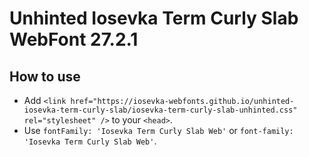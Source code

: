 # Unhinted Iosevka Term Curly Slab WebFont 27.2.1

## How to use

- Add `<link href="https://iosevka-webfonts.github.io/unhinted-iosevka-term-curly-slab/iosevka-term-curly-slab-unhinted.css" rel="stylesheet" />` to your `<head>`.
- Use `fontFamily: 'Iosevka Term Curly Slab Web'` or `font-family: 'Iosevka Term Curly Slab Web'`.
